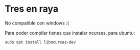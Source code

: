 # Tres en raya

No compatible con windows :(


Para poder compilar tienes que instalar ncurses, para ubuntu:

  ```sudo apt install libncurses-dev```
